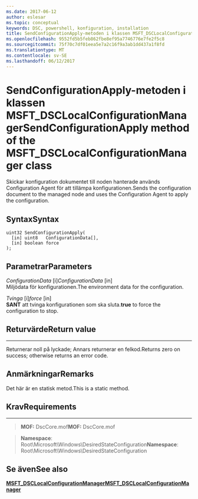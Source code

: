```yaml
---
ms.date: 2017-06-12
author: eslesar
ms.topic: conceptual
keywords: DSC, powershell, konfiguration, installation
title: SendConfigurationApply-metoden i klassen MSFT_DSCLocalConfigurationManager
ms.openlocfilehash: 9552fd5b5feb862fbe8ef95a7746776e7fe2f5c8
ms.sourcegitcommit: 75f70c7df01eea5e7a2c16f9a3ab1dd437a1f8fd
ms.translationtype: MT
ms.contentlocale: sv-SE
ms.lasthandoff: 06/12/2017
---
```

# <a name="sendconfigurationapply-method-of-the-msftdsclocalconfigurationmanager-class"></a><span data-ttu-id="15a98-103">SendConfigurationApply-metoden i klassen MSFT_DSCLocalConfigurationManager</span><span class="sxs-lookup"><span data-stu-id="15a98-103">SendConfigurationApply method of the MSFT_DSCLocalConfigurationManager class</span></span>

<span data-ttu-id="15a98-104">Skickar konfiguration dokumentet till noden hanterade används Configuration Agent för att tillämpa konfigurationen.</span><span class="sxs-lookup"><span data-stu-id="15a98-104">Sends the configuration document to the managed node and uses the Configuration Agent to apply the configuration.</span></span>

<a name="syntax"></a><span data-ttu-id="15a98-105">Syntax</span><span class="sxs-lookup"><span data-stu-id="15a98-105">Syntax</span></span>
------

```mof
uint32 SendConfigurationApply(
  [in] uint8   ConfigurationData[],
  [in] boolean force
);
```

<a name="parameters"></a><span data-ttu-id="15a98-106">Parametrar</span><span class="sxs-lookup"><span data-stu-id="15a98-106">Parameters</span></span>
----------

<span data-ttu-id="15a98-107">*ConfigurationData* \[i\]</span><span class="sxs-lookup"><span data-stu-id="15a98-107">*ConfigurationData* \[in\]</span></span>  
<span data-ttu-id="15a98-108">Miljödata för konfigurationen.</span><span class="sxs-lookup"><span data-stu-id="15a98-108">The environment data for the configuration.</span></span>

<span data-ttu-id="15a98-109">*Tvinga* \[i\]</span><span class="sxs-lookup"><span data-stu-id="15a98-109">*force* \[in\]</span></span>  
<span data-ttu-id="15a98-110">**SANT** att tvinga konfigurationen som ska sluta.</span><span class="sxs-lookup"><span data-stu-id="15a98-110">**true** to force the configuration to stop.</span></span>

## <a name="return-value"></a><span data-ttu-id="15a98-111">Returvärde</span><span class="sxs-lookup"><span data-stu-id="15a98-111">Return value</span></span>
------------

<span data-ttu-id="15a98-112">Returnerar noll på lyckade; Annars returnerar en felkod.</span><span class="sxs-lookup"><span data-stu-id="15a98-112">Returns zero on success; otherwise returns an error code.</span></span>

## <a name="remarks"></a><span data-ttu-id="15a98-113">Anmärkningar</span><span class="sxs-lookup"><span data-stu-id="15a98-113">Remarks</span></span>

<span data-ttu-id="15a98-114">Det här är en statisk metod.</span><span class="sxs-lookup"><span data-stu-id="15a98-114">This is a static method.</span></span>

## <a name="requirements"></a><span data-ttu-id="15a98-115">Krav</span><span class="sxs-lookup"><span data-stu-id="15a98-115">Requirements</span></span>
------------
><span data-ttu-id="15a98-116">**MOF:** DscCore.mof</span><span class="sxs-lookup"><span data-stu-id="15a98-116">**MOF:** DscCore.mof</span></span>

><span data-ttu-id="15a98-117">**Namespace**: Root\Microsoft\Windows\DesiredStateConfiguration</span><span class="sxs-lookup"><span data-stu-id="15a98-117">**Namespace**: Root\Microsoft\Windows\DesiredStateConfiguration</span></span>


## <a name="see-also"></a><span data-ttu-id="15a98-118">Se även</span><span class="sxs-lookup"><span data-stu-id="15a98-118">See also</span></span>


[<span data-ttu-id="15a98-119">**MSFT_DSCLocalConfigurationManager**</span><span class="sxs-lookup"><span data-stu-id="15a98-119">**MSFT_DSCLocalConfigurationManager**</span></span>](msft-dsclocalconfigurationmanager.md)


 

 



